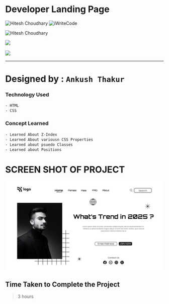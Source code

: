 # Developer Landing Page

![Hitesh Choudhary](https://img.shields.io/badge/Hitesh%20Choudhary-javaScript-brightgreen) ![iWriteCode](https://img.shields.io/badge/iWriteCode-LCO-green)

![Hitesh Choudhary](https://img.shields.io/badge/Hitesh%20Choudhary-JavaScript%20FullStack-orange)

![](https://img.shields.io/badge/Developer%20Landing%20Page-HTML--CSS-yellow)

![](https://img.shields.io/badge/Assignment--3-StreetLanding%20Page-blue)

<!-- ### LIVE LINK -->

<!-- [Developer Landing page](https://ankush-landingpage.netlify.app/) -->

---

# Designed by : `Ankush Thakur`

### Technology Used

    - HTML
    - CSS

### Concept Learned

    - Learned About Z-Index
    - Learned About variousn CSS Properties
    - Learned about psuedo Classes
    - Learned about Positions

# SCREEN SHOT OF PROJECT

![](./1.png)

## Time Taken to Complete the Project

> 3 hours
